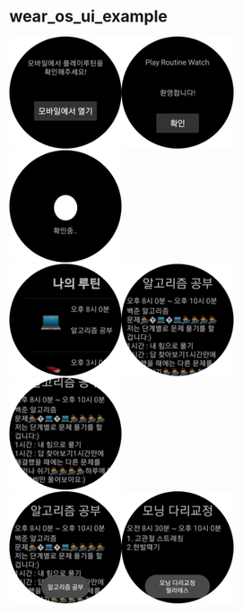 # wear_os_ui_example

<img src="./assets/1.png" width="200" height="200"><img src="./assets/2.png" width="200" height="200"><img src="./assets/3.png" width="200" height="200">  
<img src="./assets/4.png" width="200" height="200"><img src="./assets/5.png" width="200" height="200"><img src="./assets/6.png" width="200" height="200">  
<img src="./assets/7.png" width="200" height="200"><img src="./assets/8.png" width="200" height="200">
